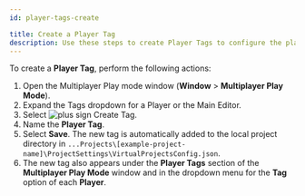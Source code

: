 ```yaml
---
id: player-tags-create

title: Create a Player Tag
description: Use these steps to create Player Tags to configure the player actions in Multiplayer Play Mode.
---
```


To create a **Player Tag**, perform the following actions:

1. Open the Multiplayer Play mode window (**Window** > **Multiplayer Play Mode**).
2. Expand the Tags dropdown for a Player or the Main Editor.
3. Select ![plus sign](/img/add.png) Create Tag.
4. Name the **Player Tag**.
5. Select **Save**. The new tag is automatically added to the local project directory in `...Projects\[example-project-name]\ProjectSettings\VirtualProjectsConfig.json`.
6. The new tag also appears under the **Player Tags** section of the **Multiplayer Play Mode** window and in the dropdown menu for the **Tag** option of each **Player**.

